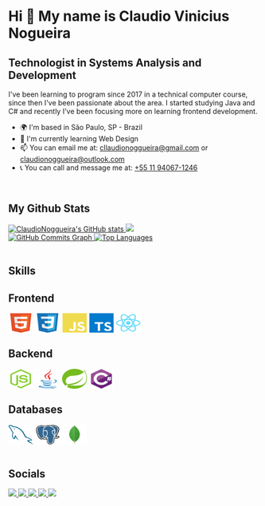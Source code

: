 Hi 👋 My name is Claudio Vinicius Nogueira
==========================================

Technologist in Systems Analysis and Development
------------------------------------------------

I've been learning to program since 2017 in a technical computer course, since then I've been passionate about the area. I started studying Java and C# and recently I've been focusing more on learning frontend development.

* 🌍  I'm based in São Paulo, SP - Brazil
* 🧠  I'm currently learning Web Design
* 📫  You can email me at: [cllaudionoggueira@gmail.com](mailto:cllaudionoggueira@gmail.com) or [claudionoggueira@outlook.com](mailto:claudionoggueira@outlook.com)
* 📞  You can call and message me at: [+55 11 94067-1246](https://api.whatsapp.com/send?phone=5511940671246&text=Contato%20-%20Claudio%20Vinicius%20Nogueira)

<br>

## My Github Stats

<div style="display: inline_block">
  <a href="http://www.github.com/ClaudioNoggueira" align="left">
    <img height="153rem" src="https://github-readme-stats.vercel.app/api?username=ClaudioNoggueira&show_icons=true&hide=contribs,issues&count_private=true&title_color=10b981&text_color=ffffff&icon_color=10b981&bg_color=1c1917&hide_border=true&show_icons=true" alt="ClaudioNoggueira's GitHub stats" />
  </a>

  <a href="http://www.github.com/ClaudioNoggueira" align="right">
    <img height="154rem" src="https://github-readme-streak-stats.herokuapp.com/?user=ClaudioNoggueira&stroke=ffffff&background=1c1917&ring=10b981&fire=10b981&currStreakNum=ffffff&currStreakLabel=10b981&sideNums=ffffff&sideLabels=ffffff&dates=ffffff&hide_border=true" />
  </a>
</div>

<div style="display: inline_block">
  <a href="http://www.github.com/ClaudioNoggueira">
    <img height="215rem" src="https://activity-graph.herokuapp.com/graph?username=ClaudioNoggueira&bg_color=1c1917&color=ffffff&line=10b981&point=ffffff&area_color=1c1917&area=true&hide_border=true&custom_title=GitHub%20Commits%20Graph" alt="GitHub Commits Graph" />
  </a>

  <a href="https://github.com/ClaudioNoggueira" align="right">
    <img height="215rem"  src="https://github-readme-stats.vercel.app/api/top-langs/?username=ClaudioNoggueira&langs_count=5&title_color=10b981&text_color=ffffff&icon_color=10b981&bg_color=1c1917&hide_border=true&locale=en&custom_title=Top%20%Languages" alt="Top Languages" />
  </a>
</div>
  
<br>
  
## Skills

Frontend
--------
<div style="display: inline_block">
  <img align="center" alt="Claudio-HTML" title="HTML5" height="40" width="50" src="https://raw.githubusercontent.com/devicons/devicon/master/icons/html5/html5-original.svg">
  <img align="center" alt="Claudio-CSS" title="CSS3"  height="40" width="50" src="https://raw.githubusercontent.com/devicons/devicon/master/icons/css3/css3-original.svg">  
  <img align="center" alt="Claudio-Js" title="Javascript" height="40" width="50" src="https://raw.githubusercontent.com/devicons/devicon/master/icons/javascript/javascript-plain.svg">
  <img align="center" alt="Claudio-Ts" title="Typescript" height="40" width="50" src="https://raw.githubusercontent.com/devicons/devicon/master/icons/typescript/typescript-plain.svg">
  <img align="center" alt="Claudio-ReactJS" title="ReactJS" height="40" width="50" src="https://github.com/devicons/devicon/blob/master/icons/react/react-original.svg">
</div>

Backend
-------
<div style="display: inline_block">
  <img align="center" alt="Claudio-NodeJS" title="NodeJS" height="40" width="50" src="https://raw.githubusercontent.com/devicons/devicon/master/icons/nodejs/nodejs-original.svg">
  <img align="center" alt="Claudio-Java" title="Java" height="40" width="50" src="https://raw.githubusercontent.com/devicons/devicon/master/icons/java/java-original.svg">
  <img align="center" alt="Claudio-Spring" title="Spring Boot" height="40" width="50" src="https://github.com/devicons/devicon/blob/master/icons/spring/spring-original.svg">
  <img align="center" alt="Claudio-Csharp" title="C#" height="40" width="50" src="https://raw.githubusercontent.com/devicons/devicon/master/icons/csharp/csharp-original.svg">
</div>

Databases
---------
<div style="display: inline_block">
  <img align="center" alt="Claudio-MySQL" title="MySQL" height="40" width="50" src="https://github.com/devicons/devicon/blob/master/icons/mysql/mysql-original.svg">
  <img align="center" alt="Claudio-PostgreSQL" title="PostgreSQL" height="40" width="50" src="https://github.com/devicons/devicon/blob/master/icons/postgresql/postgresql-original.svg">
  <img align="center" alt="Claudio-MongoDB" title="MongoDB" height="40" width="50" src="https://github.com/devicons/devicon/blob/master/icons/mongodb/mongodb-original.svg">
</div>

<br>
  
## Socials
 <div>
  <a href = "mailto:cllaudionoggueira@gmail.com">
    <img src="https://img.shields.io/badge/Gmail-D14836?style=for-the-badge&logo=gmail&logoColor=white" target="_blank">
  </a>
  <a href="mailto:claudionoggueira@gmail.com">
    <img src="https://img.shields.io/badge/Microsoft_Outlook-0078D4?style=for-the-badge&logo=microsoft-outlook&logoColor=white" target="_blank">
  </a>
  <a href= "https://api.whatsapp.com/send?phone=5511940671246&text=Contato%20-%20Claudio%20Vinicius%20Nogueira">
    <img src="https://img.shields.io/badge/WhatsApp-25D366?style=for-the-badge&logo=whatsapp&logoColor=white">
  </a>
  <a href="https://www.linkedin.com/in/claudio-vinicius-nogueira-3bb856145/" target="_blank">
    <img src="https://img.shields.io/badge/-LinkedIn-%230077B5?style=for-the-badge&logo=linkedin&logoColor=white" target="_blank">
  </a> 
  <a href="https://discord.com/users/ClaudioNogueira#7216" rel="noreferrer">
    <img src="https://img.shields.io/badge/Discord-7289DA?style=for-the-badge&logo=discord&logoColor=white" target="_blank">
  </a>
</div>
